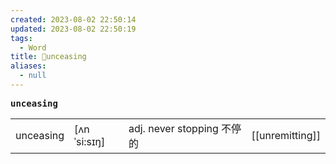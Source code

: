 ```yaml
---
created: 2023-08-02 22:50:14
updated: 2023-08-02 22:50:19
tags:
  - Word
title: 📖unceasing
aliases:
  - null
---
```


<pre><strong>unceasing</strong></pre>
|   |   |   |   |
|---|---|---|---|
|unceasing|[ʌnˈsi:sɪŋ]|adj. never stopping 不停的|[[unremitting]]|